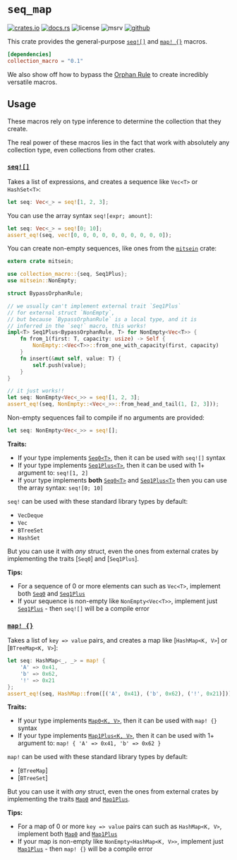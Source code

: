 # `seq_map`

<!-- cargo-rdme start -->

[![crates.io](https://img.shields.io/crates/v/collection_macro?style=flat-square&logo=rust)](https://crates.io/crates/collection_macro)
[![docs.rs](https://img.shields.io/badge/docs.rs-collection_macro-blue?style=flat-square&logo=docs.rs)](https://docs.rs/collection_macro)
![license](https://img.shields.io/badge/license-Apache--2.0_OR_MIT-blue?style=flat-square)
![msrv](https://img.shields.io/badge/msrv-1.60-blue?style=flat-square&logo=rust)
[![github](https://img.shields.io/github/stars/nik-rev/collection-macro)](https://github.com/nik-rev/collection-macro)

This crate provides the general-purpose [`seq![]`](https://docs.rs/collection_macro/latest/collection_macro/macro.seq.html) and [`map! {}`](https://docs.rs/collection_macro/latest/collection_macro/macro.map.html) macros.

```toml
[dependencies]
collection_macro = "0.1"
```

We also show off how to bypass the [Orphan Rule](https://doc.rust-lang.org/reference/items/implementations.html#orphan-rules) to create incredibly versatile macros.

## Usage

These macros rely on type inference to determine the collection that they create.

The real power of these macros lies in the fact that work with absolutely any collection type, even collections from other crates.

### [`seq![]`](https://docs.rs/collection_macro/latest/collection_macro/macro.seq.html)

Takes a list of expressions, and creates a sequence like `Vec<T>` or `HashSet<T>`:

```rust
let seq: Vec<_> = seq![1, 2, 3];
```

You can use the array syntax `seq![expr; amount]`:

```rust
let seq: Vec<_> = seq![0; 10];
assert_eq!(seq, vec![0, 0, 0, 0, 0, 0, 0, 0, 0, 0]);
```

You can create non-empty sequences, like ones from the [`mitsein`](https://docs.rs/mitsein/latest/mitsein/) crate:

```rust
extern crate mitsein;

use collection_macro::{seq, Seq1Plus};
use mitsein::NonEmpty;

struct BypassOrphanRule;

// we usually can't implement external trait `Seq1Plus`
// for external struct `NonEmpty`,
// but because `BypassOrphanRule` is a local type, and it is
// inferred in the `seq!` macro, this works!
impl<T> Seq1Plus<BypassOrphanRule, T> for NonEmpty<Vec<T>> {
    fn from_1(first: T, capacity: usize) -> Self {
        NonEmpty::<Vec<T>>::from_one_with_capacity(first, capacity)
    }
    fn insert(&mut self, value: T) {
        self.push(value);
    }
}

// it just works!!
let seq: NonEmpty<Vec<_>> = seq![1, 2, 3];
assert_eq!(seq, NonEmpty::<Vec<_>>::from_head_and_tail(1, [2, 3]));
```

Non-empty sequences fail to compile if no arguments are provided:

```rust
let seq: NonEmpty<Vec<_>> = seq![];
```

**Traits:**

- If your type implements [`Seq0<T>`](https://docs.rs/collection_macro/latest/collection_macro/trait.Seq0.html), then it can be used with `seq![]` syntax
- If your type implements [`Seq1Plus<T>`](https://docs.rs/collection_macro/latest/collection_macro/trait.Seq1Plus.html), then it can be used with 1+ argument to: `seq![1, 2]`
- If your type implements **both** [`Seq0<T>`](https://docs.rs/collection_macro/latest/collection_macro/trait.Seq0.html) and [`Seq1Plus<T>`](https://docs.rs/collection_macro/latest/collection_macro/trait.Seq1Plus.html) then you can use the array syntax: `seq![0; 10]`

`seq!` can be used with these standard library types by default:

- `VecDeque`
- `Vec`
- `BTreeSet`
- `HashSet`

But you can use it with *any* struct, even the ones from external crates by implementing the traits [`Seq0`] and [`Seq1Plus`].

**Tips:**

- For a sequence of 0 or more elements can such as `Vec<T>`, implement both [`Seq0`](https://docs.rs/collection_macro/latest/collection_macro/trait.Seq0.html) and [`Seq1Plus`](https://docs.rs/collection_macro/latest/collection_macro/trait.Seq1Plus.html)
- If your sequence is non-empty like `NonEmpty<Vec<T>>`, implement just [`Seq1Plus`](https://docs.rs/collection_macro/latest/collection_macro/trait.Seq1Plus.html) - then `seq![]` will be a compile error

### [`map! {}`](https://docs.rs/collection_macro/latest/collection_macro/macro.map.html)

Takes a list of `key => value` pairs, and creates a map like [`HashMap<K, V>`] or [`BTreeMap<K, V>`]:

```rust
let seq: HashMap<_, _> = map! {
    'A' => 0x41,
    'b' => 0x62,
    '!' => 0x21
};
assert_eq!(seq, HashMap::from([('A', 0x41), ('b', 0x62), ('!', 0x21)]));
```

**Traits:**

- If your type implements [`Map0<K, V>`](https://docs.rs/collection_macro/latest/collection_macro/trait.Map0.html), then it can be used with `map! {}` syntax
- If your type implements [`Map1Plus<K, V>`](https://docs.rs/collection_macro/latest/collection_macro/trait.Map1Plus.html), then it can be used with 1+ argument to: `map! { 'A' => 0x41, 'b' => 0x62 }`

`map!` can be used with these standard library types by default:

- [`BTreeMap`]
- [`BTreeSet`]

But you can use it with *any* struct, even the ones from external crates by implementing the traits [`Map0`](https://docs.rs/collection_macro/latest/collection_macro/trait.Map0.html) and [`Map1Plus`](https://docs.rs/collection_macro/latest/collection_macro/trait.Map1Plus.html).

**Tips:**

- For a map of 0 or more `key => value` pairs can such as `HashMap<K, V>`, implement both [`Map0`](https://docs.rs/collection_macro/latest/collection_macro/trait.Map0.html) and [`Map1Plus`](https://docs.rs/collection_macro/latest/collection_macro/trait.Map1Plus.html)
- If your map is non-empty like `NonEmpty<HashMap<K, V>>`, implement just [`Map1Plus`](https://docs.rs/collection_macro/latest/collection_macro/trait.Map1Plus.html) - then `map! {}` will be a compile error

<!-- cargo-rdme end -->
